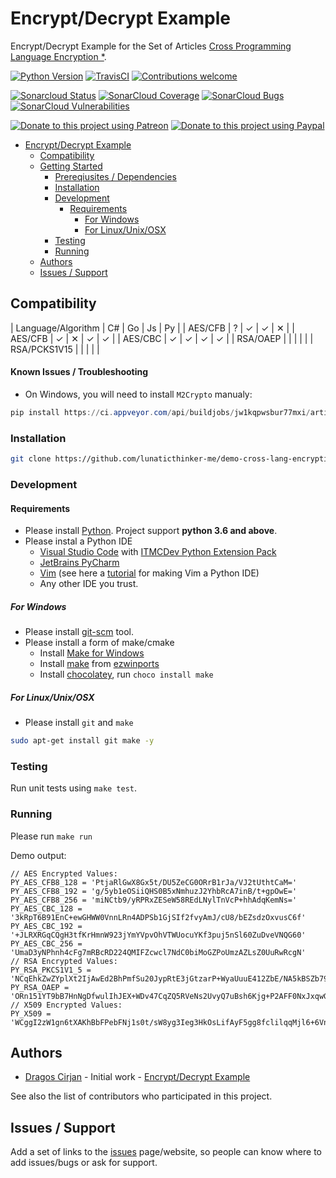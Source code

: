 # Encrypt/Decrypt Example

Encrypt/Decrypt Example for the Set of Articles [Cross Programming Language Encryption *](https://lunaticthinker.me/index.php/cross-programming-language-encryption-csharp-part-1/).

[![Python Version](https://img.shields.io/badge/Python-3.6%7C3.7%7C3.7%7Cdev-blue)](https://img.shields.io/badge/Python-3.6%7C3.7%7C3.7%7Cdev-blue)
[![TravisCI](https://travis-ci.org/lunaticthinker-me/demo-cross-lang-encryption-py.svg?branch=master)](https://travis-ci.org/lunaticthinker-me/demo-cross-lang-encryption-py)
[![Contributions welcome](https://img.shields.io/github/contributors/lunaticthinker-me/demo-cross-lang-encryption-py)](https://img.shields.io/github/contributors/lunaticthinker-me/demo-cross-lang-encryption-py)

[![Sonarcloud Status](https://sonarcloud.io/api/project_badges/measure?project=lunaticthinker-me_demo-cross-lang-encryption-py&metric=alert_status)](https://sonarcloud.io/dashboard?id=lunaticthinker-me_demo-cross-lang-encryption-py)
[![SonarCloud Coverage](https://sonarcloud.io/api/project_badges/measure?project=lunaticthinker-me_demo-cross-lang-encryption-py&metric=coverage)](https://sonarcloud.io/component_measures/metric/coverage/list?id=lunaticthinker-me_demo-cross-lang-encryption-py)
[![SonarCloud Bugs](https://sonarcloud.io/api/project_badges/measure?project=lunaticthinker-me_demo-cross-lang-encryption-py&metric=bugs)](https://sonarcloud.io/component_measures/metric/reliability_rating/list?id=lunaticthinker-me_demo-cross-lang-encryption-py)
[![SonarCloud Vulnerabilities](https://sonarcloud.io/api/project_badges/measure?project=lunaticthinker-me_demo-cross-lang-encryption-py&metric=vulnerabilities)](https://sonarcloud.io/component_measures/metric/security_rating/list?id=lunaticthinker-me_demo-cross-lang-encryption-py)


[![Donate to this project using Patreon](https://img.shields.io/badge/patreon-donate-yellow.svg)](https://patreon.com/dragoscirjan)
[![Donate to this project using Paypal](https://img.shields.io/badge/paypal-donate-yellow.svg)](https://www.paypal.com/cgi-bin/webscr?cmd=_s-xclick&hosted_button_id=QBP6DEBJDEMV2&source=url)

<!--[![Donate to this project using Flattr](https://img.shields.io/badge/flattr-donate-yellow.svg)](https://flattr.com/profile/balupton)
[![Donate to this project using Liberapay](https://img.shields.io/badge/liberapay-donate-yellow.svg)](https://liberapay.com/dragoscirjan)
[![Donate to this project using Thanks App](https://img.shields.io/badge/thanksapp-donate-yellow.svg)](https://givethanks.app/donate/npm/badges)
[![Donate to this project using Boost Lab](https://img.shields.io/badge/boostlab-donate-yellow.svg)](https://boost-lab.app/dragoscirjan/badges)
[![Donate to this project using Buy Me A Coffee](https://img.shields.io/badge/buy%20me%20a%20coffee-donate-yellow.svg)](https://buymeacoffee.com/balupton)
[![Donate to this project using Open Collective](https://img.shields.io/badge/open%20collective-donate-yellow.svg)](https://opencollective.com/dragoscirjan)
[![Donate to this project using Cryptocurrency](https://img.shields.io/badge/crypto-donate-yellow.svg)](https://dragoscirjan.me/crypto)
[![Donate to this project using Paypal](https://img.shields.io/badge/paypal-donate-yellow.svg)](https://dragoscirjan.me/paypal)
[![Buy an item on our wishlist for us](https://img.shields.io/badge/wishlist-donate-yellow.svg)](https://dragoscirjan.me/wishlist)
-->

- [Encrypt/Decrypt Example](#encryptdecrypt-example)
  - [Compatibility](#compatibility)
  - [Getting Started](#getting-started)
    - [Prereqiusites / Dependencies](#prereqiusites--dependencies)
    - [Installation](#installation)
    - [Development](#development)
      - [Requirements](#requirements)
        - [For Windows](#for-windows)
        - [For Linux/Unix/OSX](#for-linuxunixosx)
    - [Testing](#testing)
    - [Running](#running)
  - [Authors](#authors)
  - [Issues / Support](#issues--support)

<!-- /TOC -->

## Compatibility

| Language/Algorithm | C# | Go | Js | Py |
| AES/CFB | ? | ✓ | ✓ | ✕ |
| AES/CFB | ✓ | ✕ | ✓ | ✓ |
| AES/CBC | ✓ | ✓ | ✓ | ✓ |
| RSA/OAEP |  |  |  |  |
| RSA/PCKS1V15 |  |  |  |  |

#### Known Issues / Troubleshooting

- On Windows, you will need to install `M2Crypto` manualy: 
```powershell
pip install https://ci.appveyor.com/api/buildjobs/jw1kqpwsbur77mxi/artifacts/dist/M2Crypto-0.35.2-cp38-cp38-win_amd64.whl
```

### Installation

```bash
git clone https://github.com/lunaticthinker-me/demo-cross-lang-encryption-py
```

### Development

#### Requirements

- Please install [Python](https://python.org). Project support **python 3.6 and above**.
- Please instal a Python IDE
  - [Visual Studio Code](https://code.visualstudio.com/) with [ITMCDev Python Extension Pack](https://marketplace.visualstudio.com/items?itemName=itmcdev.python-extension-pack)
  - [JetBrains PyCharm](https://www.jetbrains.com/pycharm/)
  - [Vim](https://www.vim.org/) (see here a [tutorial](https://www.fullstackpython.com/vim.html) for making Vim a Python IDE)
  - Any other IDE you trust.

##### For Windows

- Please install [git-scm](https://git-scm.com/download/win) tool.
- Please install a form of make/cmake
  - Install [Make for Windows](http://gnuwin32.sourceforge.net/packages/make.htm)
  - Install [make](https://sourceforge.net/projects/ezwinports/files/) from [ezwinports](https://sourceforge.net/projects/ezwinports/files/)
  - Install [chocolatey](https://chocolatey.org/), run `choco install make`
  <!-- - Install [Visual Studio Community](https://visualstudio.microsoft.com/vs/community/)
    - You will find it under `C:\Program Files (x86)\Microsoft Visual Studio\2019\Community\VC\Tools\MSVC\14.25.28610\bin\Hostx64` -->

##### For Linux/Unix/OSX

- Please install `git` and `make`

```bash
sudo apt-get install git make -y
```

### Testing

Run unit tests using `make test`.

### Running

Please run `make run`

Demo output:

```
// AES Encrypted Values:
PY_AES_CFB8_128 = 'PtjaRlGwX8Gx5t/DU5ZeCG0ORrB1rJa/VJ2tUthtCaM='
PY_AES_CFB8_192 = 'g/5yb1eOSiiQHS0B5xNmhuzJ2YhbRcA7inB/t+gpOwE='
PY_AES_CFB8_256 = 'miNCtb9/yRPRxZESeW58REdLNylTnVcP+hhAdqKemNs='
PY_AES_CBC_128 = '3kRpT6B91EnC+ewGHWW0VnnLRn4ADPSb1GjSIf2fvyAmJ/cU8/bEZsdzOxvusC6f'
PY_AES_CBC_192 = '+JLRXRGqCQgH3tfKrHmnW923jYmYVpvOhVTWUocuYKf3puj5nSl60ZuDveVNQG60'
PY_AES_CBC_256 = 'UmaD3yNPhnh4cFg7mRBcRD224QMIFZcwcl7NdC0biMoGZPoUmzAZLsZ0UuRwRcgN'
// RSA Encrypted Values:
PY_RSA_PKCS1V1_5 = 'NCqEhkZwZYplXt2IjAwEd2BhPmfSu20JypRtE3jGtzarP+WyaUuuE412ZbE/NA5kBSZb79x66i6qoWmZFpLjIdK7efOAvXhrPEFYn5cC6bS1SWsX+JrltzYeQjMnHiCC7vjrDGDEQ5HYemMZVBvNihqG/HnkAsyWmKrANro7CxtvXaPLBIoIscX2+uolVz7v4Q0KWztnRmghmCiluUxgH0RNA3bLiCPJTzXt9rNMZZ+8tfgYro+a6ciq8Qex3r4NgJyQHDcNBZ28hQaBEyURCVDkxpTvDXrGQMBswf4KbGH02E4Uw55MZ6ioaSZf1YW8CFioRImM9UOltWb+dsXh+A=='
PY_RSA_OAEP = 'ORn151YT9bB7HnNgDfwulIhJEX+WDv47CqZQ5RVeNs2UvyQ7uBsh6Kjg+P2AFF0NxJxqwGDuExG/vkwnXUr8JgSQWibHuNTdm477q6lO+BD6uVQPwhEpfoSt+n7nmHZvGPMhMdtGlxb/aa5jErfwnwqSDQiFwqzoDAz7FX+QDBspjr5zI6KCcrkmApAXq93lDIvFozRve6iQpJyRTML/ph206hvzwUF/ZpshtpHnqFDfd/4hoO9AEx3NKOQmlKE8Cce3V/VgcgUILhzTtT8t180NPcbLfAnom8zOrrGH8iD4ODBi2qg5dZesQpIWw/1fMxrWRlWtniErNgHR0Nw6/A=='
// X509 Encrypted Values:
PY_X509 = 'WCggI2zW1gn6tXAKhBbFPebFNj1s0t/sW8yg3Ieg3HkOsLifAyF5gg8fclilqqMjl6+6VnJPhEDE+n5MFgvdeFCUqNBBNSiG7YiQwDgEzVx5C2hWQwictwImV83gKt/HokS3j0xM9TCPGzOiFUvZgoZJd3EOa73wWTOLtgvMfNWY0Z/D8LBhEI3gbVtznPDIRwUV4ad0on/ilsqnSuUUyH1G4mGDcf4BoklVyMCoGEmu5msUMedECjLpeKehZKhcPwDq8t88oq18f0hvQt2eF15vWoa78LZk7lHTz+k0h2zbAFupEHaHIfv/KpnokHSsFDLiNycV6GEzXYShg6nL8Q=='
```

## Authors

- [Dragos Cirjan](mailto:dragos.cirjan@gmail.com) - Initial work - [Encrypt/Decrypt Example](/lunaticthinker-me/demo-cross-lang-encryption-py)

See also the list of contributors who participated in this project.

## Issues / Support

Add a set of links to the [issues](/lunaticthinker-me/demo-cross-lang-encryption-py/issues) page/website, so people can know where to add issues/bugs or ask for support.

<!-- ## Changelog

Small changelog history. The rest should be added to [CHANGELOG.md](CHANGELOG.md).

See here a template for changelogs: https://keepachangelog.com/en/1.0.0/

Also see this tool for automatically generating them: https://www.npmjs.com/package/changelog -->
